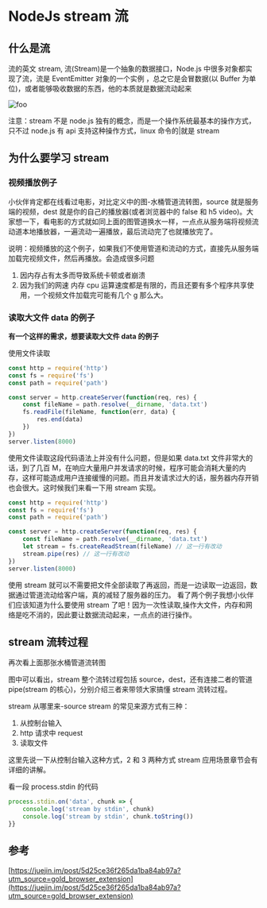 # NodeJs stream 流

## 什么是流

流的英文 stream, 流(Stream)是一个抽象的数据接口，Node.js 中很多对象都实现了流，流是 EventEmitter 对象的一个实例
，总之它是会冒数据(以 Buffer 为单位)，或者能够吸收数据的东西，他的本质就是数据流动起来

<img :src="$withBase('/images/NodeJs/stream-01.png')" style="margin: 0 auto;display: block;" alt="foo">

注意：stream 不是 node.js 独有的概念，而是一个操作系统最基本的操作方式，只不过 node.js 有 api 支持这种操作方式，linux 命令的|就是 stream

## 为什么要学习 stream

### 视频播放例子

小伙伴肯定都在线看过电影，对比定义中的图-水桶管道流转图，source 就是服务端的视频，dest 就是你的自己的播放器(或者浏览器中的 false 和 h5 video)。大家想一下，看电影的方式就如同上面的图管道换水一样，一点点从服务端将视频流动道本地播放器，一遍流动一遍播放，最后流动完了也就播放完了。

说明：视频播放的这个例子，如果我们不使用管道和流动的方式，直接先从服务端加载完视频文件，然后再播放。会造成很多问题

1. 因内存占有太多而导致系统卡顿或者崩溃
2. 因为我们的网速 内存 cpu 运算速度都是有限的，而且还要有多个程序共享使用，一个视频文件加载完可能有几个 g 那么大。

### 读取大文件 data 的例子

**有一个这样的需求，想要读取大文件 data 的例子**

使用文件读取

```js
const http = require('http')
const fs = require('fs')
const path = require('path')

const server = http.createServer(function(req, res) {
	const fileName = path.resolve(__dirname, 'data.txt')
	fs.readFile(fileName, function(err, data) {
		res.end(data)
	})
})
server.listen(8000)
```

使用文件读取这段代码语法上并没有什么问题，但是如果 data.txt 文件非常大的话，到了几百 M，在响应大量用户并发请求的时候，程序可能会消耗大量的内存，这样可能造成用户连接缓慢的问题。而且并发请求过大的话，服务器内存开销也会很大。这时候我们来看一下用 stream 实现。

```js
const http = require('http')
const fs = require('fs')
const path = require('path')

const server = http.createServer(function(req, res) {
	const fileName = path.resolve(__dirname, 'data.txt')
	let stream = fs.createReadStream(fileName) // 这一行有改动
	stream.pipe(res) // 这一行有改动
})
server.listen(8000)
```

使用 stream 就可以不需要把文件全部读取了再返回，而是一边读取一边返回，数据通过管道流动给客户端，真的减轻了服务器的压力。
看了两个例子我想小伙伴们应该知道为什么要使用 stream 了吧！因为一次性读取,操作大文件，内存和网络是吃不消的，因此要让数据流动起来，一点点的进行操作。

## stream 流转过程

再次看上面那张水桶管道流转图

图中可以看出，stream 整个流转过程包括 source，dest，还有连接二者的管道 pipe(stream 的核心)，分别介绍三者来带领大家搞懂 stream 流转过程。

stream 从哪里来-source
stream 的常见来源方式有三种：

1. 从控制台输入
2. http 请求中 request
3. 读取文件

这里先说一下从控制台输入这种方式，2 和 3 两种方式 stream 应用场景章节会有详细的讲解。

看一段 process.stdin 的代码

```js
process.stdin.on('data', chunk => {
    console.log('stream by stdin', chunk)
    console.log('stream by stdin', chunk.toString())
}}
```

## 参考

[https://juejin.im/post/5d25ce36f265da1ba84ab97a?utm_source=gold_browser_extension](https://juejin.im/post/5d25ce36f265da1ba84ab97a?utm_source=gold_browser_extension)
